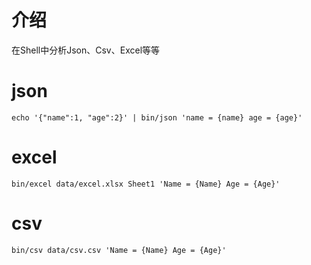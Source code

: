 # 介绍
在Shell中分析Json、Csv、Excel等等

# json
```shell
echo '{"name":1, "age":2}' | bin/json 'name = {name} age = {age}'
```

# excel
```shell
bin/excel data/excel.xlsx Sheet1 'Name = {Name} Age = {Age}'
```

# csv
```shell
bin/csv data/csv.csv 'Name = {Name} Age = {Age}'
```